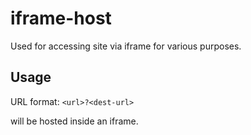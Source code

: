 # iframe-host
Used for accessing site via iframe for various purposes.

## Usage
URL format: `<url>?<dest-url>`

<dest-url> will be hosted inside an iframe.
